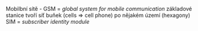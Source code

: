 Mobilbní sítě - GSM = *global system for mobile communication*
základové stanice tvoří síť buňek (cells => cell phone) po nějakém území (hexagony)
SIM = *subscriber identity module*
